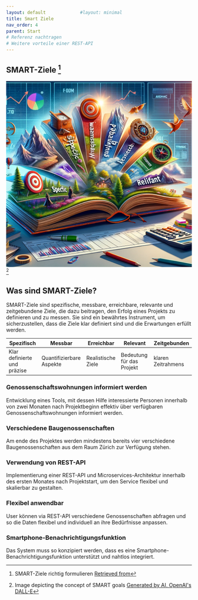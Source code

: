 ```yaml
---
layout: default             #layout: minimal
title: Smart Ziele
nav_order: 4
parent: Start
# Referenz nachtragen
# Weitere vorteile einer REST-API
---
```


## SMART-Ziele [^1]

![Smart Ziele](../img/smart_ziele.webp) [^2]

## Was sind SMART-Ziele?

SMART-Ziele sind spezifische, messbare, erreichbare, relevante und zeitgebundene Ziele, die dazu beitragen, den Erfolg eines Projekts zu definieren und zu messen.
Sie sind ein bewährtes Instrument, um sicherzustellen, dass die Ziele klar definiert sind und die Erwartungen erfüllt werden.

| **Spezifisch**               | **Messbar**              | **Erreichbar**      | **Relevant**              | **Zeitgebunden**      |
|------------------------------|--------------------------|---------------------|---------------            | --------------        |
| Klar definierte und präzise  | Quantifizierbare Aspekte | Realistische  Ziele | Bedeutung für das Projekt | klaren Zeitrahmens    |

### Genossenschaftswohnungen informiert werden

Entwicklung eines Tools, mit dessen Hilfe interessierte Personen innerhalb von zwei Monaten nach Projektbeginn effektiv über verfügbaren Genossenschaftswohnungen informiert werden.

### Verschiedene Baugenossenschaften

Am ende des Projektes werden mindestens bereits vier verschiedene Baugenossenschaften aus dem Raum Zürich zur Verfügung stehen.

### Verwendung von REST-API

Implementierung einer REST-API und Microservices-Architektur innerhalb des ersten Monates nach Projektstart, um den Service flexibel und skalierbar zu gestalten.

### Flexibel anwendbar

User können via REST-API verschiedene Genossenschaften abfragen und so die Daten flexibel und individuell an ihre Bedürfnisse anpassen.

### Smartphone-Benachrichtigungsfunktion

Das System muss so konzipiert werden, dass es eine Smartphone-Benachrichtigungsfunktion unterstützt und nahtlos integriert.

[^1]: SMART-Ziele richtig formulieren [Retrieved from](https://asana.com/de/resources/smart-goals)
[^2]: Image depicting the concept of SMART goals [Generated by AI, OpenAI's DALL-E](https://openai.com/index/dall-e-2/)
